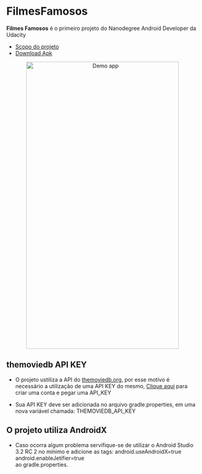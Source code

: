 # FilmesFamosos

**Filmes Famosos** é o primeiro projeto do Nanodegree Android Developer da Udacity

- [Scopo do projeto](https://docs.google.com/document/d/e/2PACX-1vRTT2mabyTzJk5ENqKrhqhKDGysBL07XZphaL-hslYcXyMGh9_3WmCHvcq5AYBKIfHvei0FmvSCdp-j/pub)
- [Download Apk](https://github.com/ruyano/FilmesFamosos/blob/master/filmes_famosos_ruyano.apk)

<p align="center">
  <img src="https://i.imgur.com/Lpr67zi.gif" alt="Demo app"
       width="400" height="750">
</p>

## themoviedb API KEY
  - O projeto ustiliza a API do [themoviedb.org]( https://www.themoviedb.org/), por esse motivo é necessário a utilização de uma API KEY do mesmo, [Clique aqui](https://www.themoviedb.org/account/signup) para criar uma conta e pegar uma API_KEY
  
  - Sua API KEY deve ser adicionada no arquivo gradle.properties, em uma nova variável chamada: THEMOVIEDB_API_KEY

## O projeto utiliza AndroidX
  - Caso ocorra algum problema servifique-se de utilizar o Android Studio 3.2 RC 2 no mínimo e adicione as tags: 
  android.useAndroidX=true 
  android.enableJetifier=true  
  ao gradle.properties.
